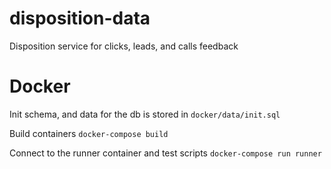 # disposition-data
Disposition service for clicks, leads, and calls feedback

# Docker
Init schema, and data for the db is stored in `docker/data/init.sql`

Build containers
`docker-compose build`

Connect to the runner container and test scripts
`docker-compose run runner`
